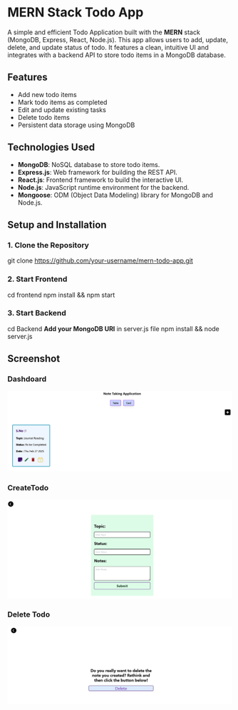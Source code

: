 # MERN Stack Todo App

A simple and efficient Todo Application built with the **MERN** stack (MongoDB, Express, React, Node.js). This app allows users to add, update, delete, and update status of todo. It features a clean, intuitive UI and integrates with a backend API to store todo items in a MongoDB database.

## Features

- Add new todo items
- Mark todo items as completed
- Edit and update existing tasks
- Delete todo items
- Persistent data storage using MongoDB

## Technologies Used

- **MongoDB**: NoSQL database to store todo items.
- **Express.js**: Web framework for building the REST API.
- **React.js**: Frontend framework to build the interactive UI.
- **Node.js**: JavaScript runtime environment for the backend.
- **Mongoose**: ODM (Object Data Modeling) library for MongoDB and Node.js.

## Setup and Installation

### 1. Clone the Repository

git clone https://github.com/your-username/mern-todo-app.git

### 2. Start Frontend

cd frontend 
npm install && npm start

### 3. Start Backend

cd Backend
**Add your MongoDB URI** in server.js file
npm install && node server.js

## Screenshot

### Dashdoard
![Notetaking Dashboard](snapshots/NoteTaking-Card.PNG)

### CreateTodo
![CreateTodo](snapshots/NoteTaking-Create.PNG)

### Delete Todo
![DeleteTodo](snapshots/NoteTaking-Delete.PNG)